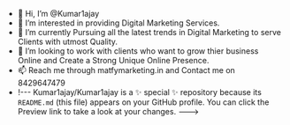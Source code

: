 - 👋 Hi, I’m @Kumar1ajay
- 👀 I’m interested in providing Digital Marketing Services.
- 🌱 I’m currently Pursuing all the latest trends in Digital Marketing to serve Clients with utmost Quality.
- 💞️ I’m looking to work with clients who want to grow thier business Online and Create a Strong Unique Online Presence.
- 📫 Reach me through matfymarketing.in and Contact me on 8429647479
- !---
Kumar1ajay/Kumar1ajay is a ✨ special ✨ repository because its `README.md` (this file) appears on your GitHub profile.
You can click the Preview link to take a look at your changes.
--->
